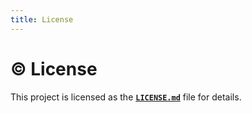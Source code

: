 ```yaml
---
title: License
---
```


# ©️ License

This project is licensed as the [**`LICENSE.md`**](https://github.com/bybatkhuu/module-python-logging/blob/main/LICENSE.txt) file for details.
